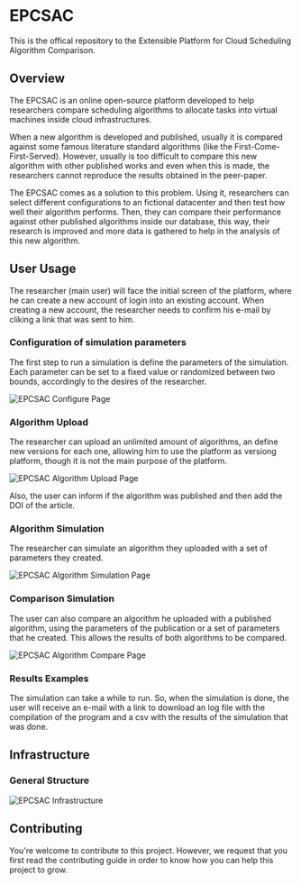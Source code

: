 # EPCSAC
This is the offical repository to the Extensible Platform for Cloud Scheduling Algorithm Comparison.

## Overview

The EPCSAC is an online open-source platform developed to help researchers compare scheduling algorithms to allocate tasks into virtual machines inside cloud infrastructures.

When a new algorithm is developed and published, usually it is compared against some famous literature standard algorithms (like the First-Come-First-Served). However, usually is too difficult to compare this new algorithm with other published works and even when this is made, the researchers cannot reproduce the results obtained in the peer-paper.

The EPCSAC comes as a solution to this problem. Using it, researchers can select different configurations to an fictional datacenter and then test how well their algorithm performs. Then, they can compare their performance against other published algorithms inside our database, this way, their research is improved and more data is gathered to help in the analysis of this new algorithm.

## User Usage

The researcher (main user) will face the initial screen of the platform, where he can create a new account of login into an existing account. When creating a new account, the researcher needs to confirm his e-mail by cliking a link that was sent to him.

### Configuration of simulation parameters

The first step to run a simulation is define the parameters of the simulation. Each parameter can be set to a fixed value or randomized between two bounds, accordingly to the desires of the researcher.

![EPCSAC Configure Page](https://github.com/TNanukem/EPCSAC/blob/master/src/public/images/configure.png "EPCSAC Configure Page")

### Algorithm Upload

The researcher can upload an unlimited amount of algorithms, an define new versions for each one, allowing him to use the platform as versiong platform, though it is not the main purpose of the platform.

![EPCSAC Algorithm Upload Page](https://github.com/TNanukem/EPCSAC/blob/master/src/public/images/algorithm_upload.png "EPCSAC Algorithm Upload Page")

Also, the user can inform if the algorithm was published and then add the DOI of the article.

### Algorithm Simulation

The researcher can simulate an algorithm they uploaded with a set of parameters they created. 

![EPCSAC Algorithm Simulation Page](https://github.com/TNanukem/EPCSAC/blob/master/src/public/images/simulation.png "EPCSAC Algorithm Simulation Page")

### Comparison Simulation

The user can also compare an algorithm he uploaded with a published algorithm, using the parameters of the publication or a set of parameters that he created. This allows the results of both algorithms to be compared.

![EPCSAC Algorithm Compare Page](https://github.com/TNanukem/EPCSAC/blob/master/src/public/images/simulation_compare.png "EPCSAC Algorithm Compare Page")

### Results Examples

The simulation can take a while to run. So, when the simulation is done, the user will receive an e-mail with a link to download an log file with the compilation of the program and a csv with the results of the simulation that was done.

## Infrastructure

### General Structure

![EPCSAC Infrastructure](https://github.com/TNanukem/EPCSAC/blob/master/src/public/images/EPCSAC_General_Structure.png "EPCSAC Infrastructure")

## Contributing
You're welcome to contribute to this project. However, we request that you first read the contributing guide in order to know how you can help this project to grow.
